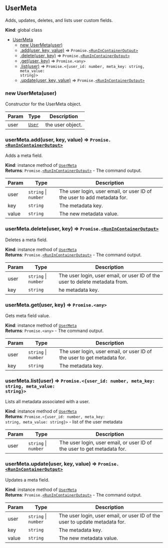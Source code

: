 <a name="UserMeta"></a>

## UserMeta
Adds, updates, deletes, and lists user custom fields.

**Kind**: global class  

* [UserMeta](#UserMeta)
    * [new UserMeta(user)](#new_UserMeta_new)
    * [.add(user, key, value)](#UserMeta+add) ⇒ <code>Promise.[&lt;RunInContainerOutput&gt;](./types.md#RunInContainerOutput)</code>
    * [.delete(user, key)](#UserMeta+delete) ⇒ <code>Promise.[&lt;RunInContainerOutput&gt;](./types.md#RunInContainerOutput)</code>
    * [.get(user, key)](#UserMeta+get) ⇒ <code>Promise.&lt;any&gt;</code>
    * [.list(user)](#UserMeta+list) ⇒ <code>Promise.&lt;{user\_id: number, meta\_key: string, meta\_value: string}&gt;</code>
    * [.update(user, key, value)](#UserMeta+update) ⇒ <code>Promise.[&lt;RunInContainerOutput&gt;](./types.md#RunInContainerOutput)</code>

<a name="new_UserMeta_new"></a>

### new UserMeta(user)
Constructor for the UserMeta object.


| Param | Type | Description |
| --- | --- | --- |
| user | [<code>User</code>](./user.md#User) | the user object. |

<a name="UserMeta+add"></a>

### userMeta.add(user, key, value) ⇒ <code>Promise.[&lt;RunInContainerOutput&gt;](./types.md#RunInContainerOutput)</code>
Adds a meta field.

**Kind**: instance method of [<code>UserMeta</code>](#UserMeta)  
**Returns**: <code>Promise.[&lt;RunInContainerOutput&gt;](./types.md#RunInContainerOutput)</code> - The command output.  

| Param | Type | Description |
| --- | --- | --- |
| user | <code>string</code> \| <code>number</code> | The user login, user email, or user ID of the user to add metadata for. |
| key | <code>string</code> | The metadata key. |
| value | <code>string</code> | The new metadata value. |

<a name="UserMeta+delete"></a>

### userMeta.delete(user, key) ⇒ <code>Promise.[&lt;RunInContainerOutput&gt;](./types.md#RunInContainerOutput)</code>
Deletes a meta field.

**Kind**: instance method of [<code>UserMeta</code>](#UserMeta)  
**Returns**: <code>Promise.[&lt;RunInContainerOutput&gt;](./types.md#RunInContainerOutput)</code> - The command output.  

| Param | Type | Description |
| --- | --- | --- |
| user | <code>string</code> \| <code>number</code> | The user login, user email, or user ID of the user to delete metadata from. |
| key | <code>string</code> | he metadata key. |

<a name="UserMeta+get"></a>

### userMeta.get(user, key) ⇒ <code>Promise.&lt;any&gt;</code>
Gets meta field value.

**Kind**: instance method of [<code>UserMeta</code>](#UserMeta)  
**Returns**: <code>Promise.&lt;any&gt;</code> - The command output.  

| Param | Type | Description |
| --- | --- | --- |
| user | <code>string</code> \| <code>number</code> | The user login, user email, or user ID of the user to get metadata for. |
| key | <code>string</code> | The metadata key. |

<a name="UserMeta+list"></a>

### userMeta.list(user) ⇒ <code>Promise.&lt;{user\_id: number, meta\_key: string, meta\_value: string}&gt;</code>
Lists all metadata associated with a user.

**Kind**: instance method of [<code>UserMeta</code>](#UserMeta)  
**Returns**: <code>Promise.&lt;{user\_id: number, meta\_key: string, meta\_value: string}&gt;</code> - list of the user metadata  

| Param | Type | Description |
| --- | --- | --- |
| user | <code>string</code> \| <code>number</code> | The user login, user email, or user ID of the user to get metadata for. |

<a name="UserMeta+update"></a>

### userMeta.update(user, key, value) ⇒ <code>Promise.[&lt;RunInContainerOutput&gt;](./types.md#RunInContainerOutput)</code>
Updates a meta field.

**Kind**: instance method of [<code>UserMeta</code>](#UserMeta)  
**Returns**: <code>Promise.[&lt;RunInContainerOutput&gt;](./types.md#RunInContainerOutput)</code> - The command output.  

| Param | Type | Description |
| --- | --- | --- |
| user | <code>string</code> \| <code>number</code> | The user login, user email, or user ID of the user to update metadata for. |
| key | <code>string</code> | The metadata key. |
| value | <code>string</code> | The new metadata value. |

